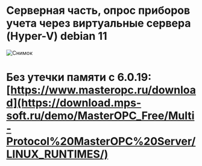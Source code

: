 # Серверная часть, опрос приборов учета через виртуальные сервера (Hyper-V) debian 11
![Снимок](https://github.com/user-attachments/assets/874110e8-adb1-4af2-b097-0601f7d53a17)

# Без утечки памяти c 6.0.19: [https://www.masteropc.ru/download](https://download.mps-soft.ru/demo/MasterOPC_Free/Multi-Protocol%20MasterOPC%20Server/LINUX_RUNTIMES/)

